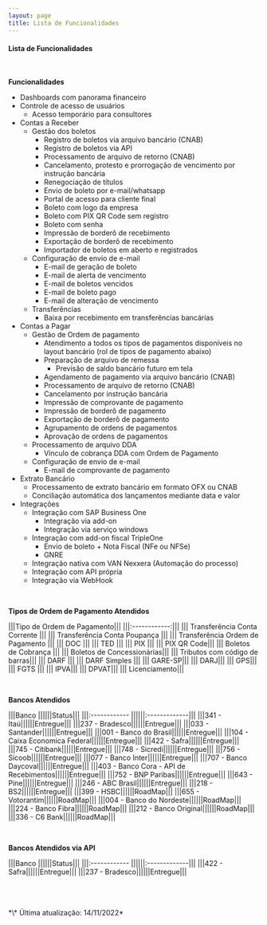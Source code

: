 ```yaml
---
layout: page
title: Lista de Funcionalidades
---
```


#### Lista de Funcionalidades

<br>

**Funcionalidades**

- Dashboards com panorama financeiro
- Controle de acesso de usuários
    - Acesso temporário para consultores
- Contas a Receber
    - Gestão dos boletos
        - Registro de boletos via arquivo bancário (CNAB)
        - Registro de boletos via API
        - Processamento de arquivo de retorno (CNAB)
        - Cancelamento, protesto e prorrogação de vencimento por instrução bancária
        - Renegociação de títulos
        - Envio de boleto por e-mail/whatsapp
        - Portal de acesso para cliente final
        - Boleto com logo da empresa
        - Boleto com PIX QR Code sem registro
        - Boleto com senha
        - Impressão de borderô de recebimento
        - Exportação de borderô de recebimento
        - Importador de boletos em aberto e registrados 
    - Configuração de envio de e-mail
        - E-mail de geração de boleto
        - E-mail de alerta de vencimento
        - E-mail de boletos vencidos
        - E-mail de boleto pago
        - E-mail de alteração de vencimento
    - Transferências
        - Baixa por recebimento em transferências bancárias
- Contas a Pagar
    - Gestão de Ordem de pagamento
        - Atendimento a todos os tipos de pagamentos disponíveis no layout bancário (rol de tipos de pagamento abaixo)
        - Preparação de arquivo de remessa
            - Previsão de saldo bancário futuro em tela
        - Agendamento de pagamento via arquivo bancário (CNAB)
        - Processamento de arquivo de retorno (CNAB)
        - Cancelamento por instrução bancária
        - Impressão de comprovante de pagamento
        - Impressão de borderô de pagamento
        - Exportação de borderô de pagamento
        - Agrupamento de ordens de pagamentos
        - Aprovação de ordens de pagamentos
    - Processamento de arquivo DDA
        - Vínculo de cobrança DDA com Ordem de Pagamento
    - Configuração de envio de e-mail
        - E-mail de comprovante de pagamento
- Extrato Bancário
    - Processamento de extrato bancário em formato OFX ou CNAB
    - Conciliação automática dos lançamentos mediante data e valor
- Integrações
    - Integração com SAP Business One
        - Integração via add-on
        - Integração via serviço windows
    - Integração com add-on fiscal TripleOne
        - Envio de boleto + Nota Fiscal (NFe ou NFSe)
        - GNRE
    - Integração nativa com VAN Nexxera (Automação do processo)
    - Integração com API própria
    - Integração via WebHook

<br>

**Tipos de Ordem de Pagamento Atendidos**

|||Tipo de Ordem de Pagamento|||
|||:------------:|||
||| Transferência Conta Corrente |||
||| Transferência Conta Poupança |||
||| Transferência Ordem de Pagamento |||
||| DOC |||
||| TED |||
||| PIX |||
||| PIX QR Code|||
||| Boletos de Cobrança |||
||| Boletos de Concessionárias|||
||| Tributos com código de barras|||
||| DARF |||
||| DARF Simples |||
||| GARE-SP|||
||| DARJ|||
||| GPS|||
||| FGTS |||
||| IPVA|||
||| DPVAT|||
||| Licenciamento|||


<br>

**Bancos Atendidos**

|||Banco             ||||||Status|||
|||:------------      ||||||:-------------|||
|||341 - Itaú||||||Entregue|||
|||237 - Bradesco||||||Entregue|||
|||033 - Santander||||||Entregue|||
|||001 - Banco do Brasil||||||Entregue|||
|||104 - Caixa Economica Federal||||||Entregue|||
|||422 - Safra||||||Entregue|||
|||745 - Citibank||||||Entregue|||
|||748 - Sicredi||||||Entregue|||
|||756 - Sicoob||||||Entregue|||
|||077 - Banco Inter||||||Entregue|||
|||707 - Banco Daycoval||||||Entregue|||
|||403 - Banco Cora - API de Recebimentos||||||Entregue|||
|||752 - BNP Paribas||||||Entregue|||
|||643 - Pine||||||Entregue|||
|||246 - ABC Brasil||||||Entregue|||
|||218 - BS2||||||Entregue|||
|||399 - HSBC||||||RoadMap|||
|||655 - Votorantim||||||RoadMap|||
|||004 - Banco do Nordeste||||||RoadMap|||
|||224 - Banco Fibra||||||RoadMap|||
|||212 - Banco Original||||||RoadMap|||
|||336 - C6 Bank||||||RoadMap|||

<br>

**Bancos Atendidos via API**
<br>

|||Banco             ||||||Status|||
|||:------------      ||||||:-------------|||
|||422 - Safra||||||Entregue|||
|||237 - Bradesco||||||Entregue|||

<br>
<br>
<br>
*\* Última atualização: 14/11/2022*